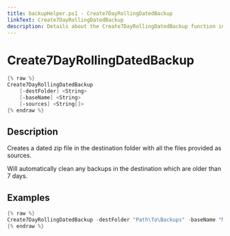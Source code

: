 ```yaml
---
title: backupHelper.ps1 - Create7DayRollingDatedBackup
linkText: Create7DayRollingDatedBackup
description: Details about the Create7DayRollingDatedBackup function in backupHelper.ps1 helper script
---
```


# Create7DayRollingDatedBackup

```PowerShell
{% raw %}
Create7DayRollingDatedBackup
    [-destFolder] <String>
    [-baseName] <String>
    [-sources] <String[]>
{% endraw %}
```

## Description

Creates a dated zip file in the destination folder with all the files provided as sources.

Will automatically clean any backups in the destination which are older than 7 days.

## Examples

```PowerShell
{% raw %}
Create7DayRollingDatedBackup -destFolder "Path\To\Backups" -baseName "MyBackup" -sources ("Path1","Path2")
{% endraw %}
```
